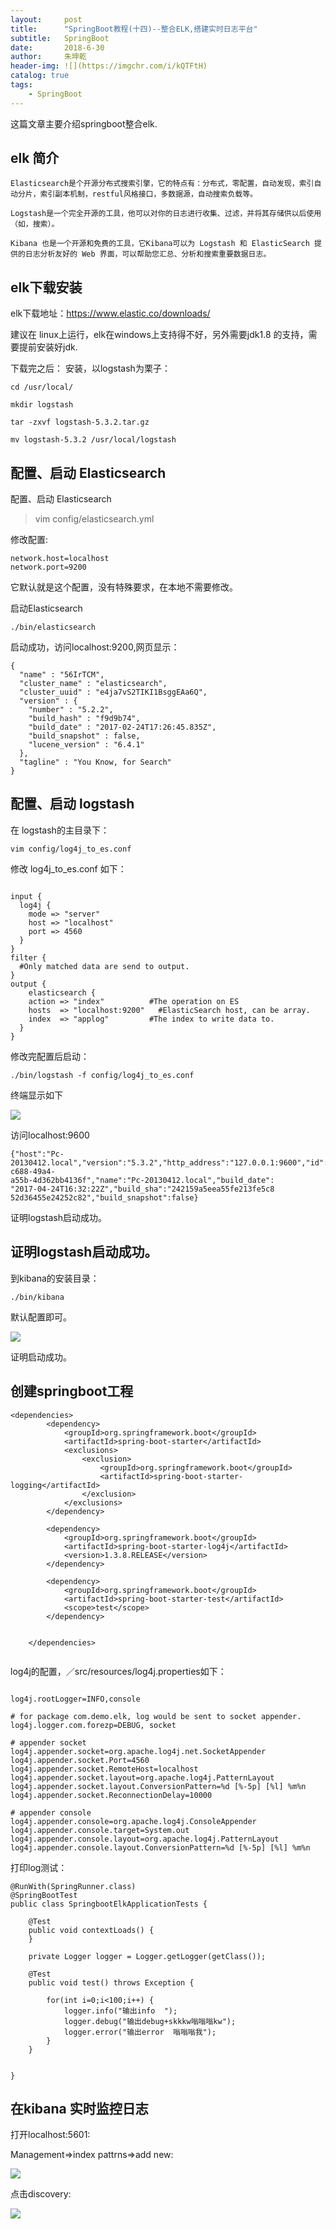 ```yaml
---
layout:     post
title:      "SpringBoot教程(十四)--整合ELK,搭建实时日志平台"
subtitle:   SpringBoot
date:       2018-6-30
author:     朱坤乾
header-img: ![](https://imgchr.com/i/kQTFtH)
catalog: true
tags:
    - SpringBoot
---
```

这篇文章主要介绍springboot整合elk.

##  elk 简介



    Elasticsearch是个开源分布式搜索引擎，它的特点有：分布式，零配置，自动发现，索引自动分片，索引副本机制，restful风格接口，多数据源，自动搜索负载等。

    Logstash是一个完全开源的工具，他可以对你的日志进行收集、过滤，并将其存储供以后使用（如，搜索）。

    Kibana 也是一个开源和免费的工具，它Kibana可以为 Logstash 和 ElasticSearch 提供的日志分析友好的 Web 界面，可以帮助您汇总、分析和搜索重要数据日志。

##  elk下载安装

elk下载地址：https://www.elastic.co/downloads/

建议在 linux上运行，elk在windows上支持得不好，另外需要jdk1.8 的支持，需要提前安装好jdk.

下载完之后： 安装，以logstash为栗子：

    cd /usr/local/

    mkdir logstash

    tar -zxvf logstash-5.3.2.tar.gz

    mv logstash-5.3.2 /usr/local/logstash


##  配置、启动 Elasticsearch

配置、启动 Elasticsearch

>vim config/elasticsearch.yml

修改配置:

```
network.host=localhost
network.port=9200
```

它默认就是这个配置，没有特殊要求，在本地不需要修改。

启动Elasticsearch

```
./bin/elasticsearch
```

启动成功，访问localhost:9200,网页显示：

```
{
  "name" : "56IrTCM",
  "cluster_name" : "elasticsearch",
  "cluster_uuid" : "e4ja7vS2TIKI1BsggEAa6Q",
  "version" : {
    "number" : "5.2.2",
    "build_hash" : "f9d9b74",
    "build_date" : "2017-02-24T17:26:45.835Z",
    "build_snapshot" : false,
    "lucene_version" : "6.4.1"
  },
  "tagline" : "You Know, for Search"
}
```

##  配置、启动 logstash

在 logstash的主目录下：

```
vim config/log4j_to_es.conf 
```

修改 log4j_to_es.conf 如下：

```

input {
  log4j {
    mode => "server"
    host => "localhost"
    port => 4560
  }
}
filter {
  #Only matched data are send to output.
}
output {
    elasticsearch {
    action => "index"          #The operation on ES
    hosts  => "localhost:9200"   #ElasticSearch host, can be array.
    index  => "applog"         #The index to write data to.
  }
}
```

修改完配置后启动：

```
./bin/logstash -f config/log4j_to_es.conf 
```

终端显示如下

![](https://upload-images.jianshu.io/upload_images/2279594-77bf8e6fba787399.png?imageMogr2/auto-orient/strip%7CimageView2/2/w/720)


访问localhost:9600

```
{"host":"Pc-20130412.local","version":"5.3.2","http_address":"127.0.0.1:9600","id":"e6bb985c-c688-49a4-
a55b-4d362bb4136f","name":"Pc-20130412.local","build_date":
"2017-04-24T16:32:22Z","build_sha":"242159a5eea55fe213fe5c8
52d36455e24252c82","build_snapshot":false}
```

证明logstash启动成功。

##  证明logstash启动成功。

到kibana的安装目录：

```
./bin/kibana 
```

默认配置即可。

![](https://upload-images.jianshu.io/upload_images/2279594-6524e596d53ec119.png?imageMogr2/auto-orient/strip%7CimageView2/2/w/720)

证明启动成功。

##  创建springboot工程

```
<dependencies>
		<dependency>
			<groupId>org.springframework.boot</groupId>
			<artifactId>spring-boot-starter</artifactId>
			<exclusions>
				<exclusion>
					<groupId>org.springframework.boot</groupId>
					<artifactId>spring-boot-starter-logging</artifactId>
				</exclusion>
			</exclusions>
		</dependency>

		<dependency>
			<groupId>org.springframework.boot</groupId>
			<artifactId>spring-boot-starter-log4j</artifactId>
			<version>1.3.8.RELEASE</version>
		</dependency>

		<dependency>
			<groupId>org.springframework.boot</groupId>
			<artifactId>spring-boot-starter-test</artifactId>
			<scope>test</scope>
		</dependency>


	</dependencies>


```

log4j的配置，／src/resources/log4j.properties如下：

```

log4j.rootLogger=INFO,console

# for package com.demo.elk, log would be sent to socket appender.
log4j.logger.com.forezp=DEBUG, socket

# appender socket
log4j.appender.socket=org.apache.log4j.net.SocketAppender
log4j.appender.socket.Port=4560
log4j.appender.socket.RemoteHost=localhost
log4j.appender.socket.layout=org.apache.log4j.PatternLayout
log4j.appender.socket.layout.ConversionPattern=%d [%-5p] [%l] %m%n
log4j.appender.socket.ReconnectionDelay=10000

# appender console
log4j.appender.console=org.apache.log4j.ConsoleAppender
log4j.appender.console.target=System.out
log4j.appender.console.layout=org.apache.log4j.PatternLayout
log4j.appender.console.layout.ConversionPattern=%d [%-5p] [%l] %m%n
```

打印log测试：

```
@RunWith(SpringRunner.class)
@SpringBootTest
public class SpringbootElkApplicationTests {

	@Test
	public void contextLoads() {
	}

	private Logger logger = Logger.getLogger(getClass());

	@Test
	public void test() throws Exception {

		for(int i=0;i<100;i++) {
			logger.info("输出info  ");
			logger.debug("输出debug+skkkw嗡嗡嗡kw");
			logger.error("输出error  嗡嗡嗡我");
		}
	}


}

```

##  在kibana 实时监控日志

打开localhost:5601:

Management=>index pattrns=>add new:

![](https://upload-images.jianshu.io/upload_images/2279594-14a8c8e08d971647.png?imageMogr2/auto-orient/strip%7CimageView2/2/w/1240)

点击discovery:

![](https://upload-images.jianshu.io/upload_images/2279594-1f43ebd237e8543e.png?imageMogr2/auto-orient/strip%7CimageView2/2/w/1240)




